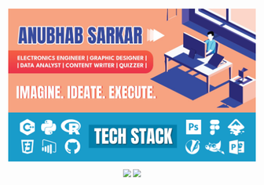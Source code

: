 <p align="center">

<img align="center" src="./assets/Github Profile.jpg">
<img align="center" src="./assets/Github Profile 2.jpg">

<p align="center"> 
<img align="center" width="450px" src="https://github-readme-stats.vercel.app/api?username=anubhab1710&count_private=true&show_icons=true&theme=react" />
<img align="center" width="450px" src="https://github-readme-streak-stats.herokuapp.com/?user=anubhab1710&theme=react" />
</p>
<!-- <img align="center" src="https://github-readme-stats.vercel.app/api/wakatime?username=anubhab1710i&theme=vue" /> -->
<!-- <img align="center" src="https://github-readme-stats.vercel.app/api/top-langs/?username=anubhab1710&layout=compact&theme=react&count_private=false" />
<!--
**anubhab1710/anubhab1710** is a ✨ _special_ ✨ repository because its `README.md` (this file) appears on your GitHub profile.

Here are some ideas to get you started:

- 🔭 I’m currently working on ...
- 🌱 I’m currently learning ...
- 👯 I’m looking to collaborate on ...
- 🤔 I’m looking for help with ...
- 💬 Ask me about ...
- 📫 How to reach me: ...
- 😄 Pronouns: ...
- ⚡ Fun fact: ...
-->
